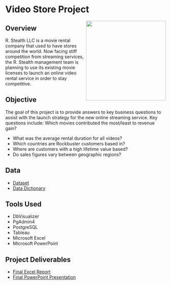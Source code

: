 # Video Store Project

<img align= "right" src= "https://github.com/tiltonneena/VideoStore---SQL/blob/main/movies.jpg" width="250" height="250">

 ## Overview
 R. Stealth LLC is a movie rental company that used to have stores around the
world. Now facing stiff competition from streaming services, the R. Stealth management team is planning to use its existing movie licenses to launch an online video rental service in order to stay competitive.


 ## Objective
 The goal of this project is to provide answers to key business questions to assist with the launch strategy for the new online streaming service. Key questions include:
 Which movies contributed the most/least to revenue gain?
- What was the average rental duration for all videos?
- Which countries are Rockbuster customers based in?
- Where are customers with a high lifetime value based?
- Do sales figures vary between geographic regions?

 ## Data
 - [Dataset](https://github.com/tiltonneena/VideoStore---SQL/blob/main/VideoStore%20Dataset.zip)
 - [Data Dictionary](https://github.com/tiltonneena/VideoStore---SQL/blob/main/DataDictionary.pdf) 
 
 ## Tools Used
 - DbVisualizer
 - PgAdmin4
 - PostgreSQL
 - Tableau
 - Microsoft Excel
 - Microsoft PowerPoint
 
 ## Project Deliverables
 - [Final Excel Report](https://github.com/tiltonneena/VideoStore---SQL/blob/main/Final%20Excel%20Report.xlsx)
 - [Final PowerPoint Presentation](https://github.com/tiltonneena/VideoStore---SQL/blob/main/PPT%20Presentation.pdf)
 
